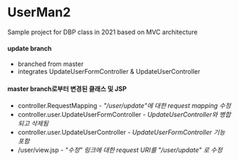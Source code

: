 # UserMan2
Sample project for DBP class in 2021
based on MVC architecture 

#### update branch
- branched from master 
- integrates UpdateUserFormController & UpdateUserController

#### master branch로부터 변경된 클래스 및 JSP

- controller.RequestMapping -  _"/user/update"에 대한 request mapping 수정_
- controller.user.UpdateUserFormController -  _UpdateUserController와 병합되고 삭제됨_
- controller.user.UpdateUserController -  _UpdateUserFormController 기능 포함_
- /user/view.jsp -  _"수정" 링크에 대한 request URI를 "/user/update" 로 수정_
